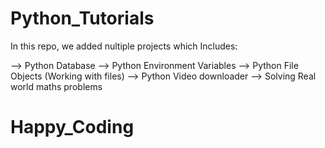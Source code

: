 # Python_Tutorials

In this repo, we added nultiple projects which 
Includes:

--> Python Database
--> Python Environment Variables
--> Python File Objects (Working with files)
--> Python Video downloader
--> Solving Real world maths problems

# Happy_Coding
